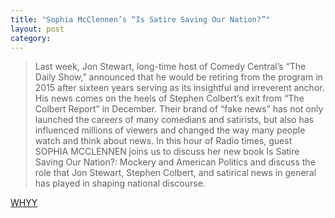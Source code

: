 ```yaml
---
title: "Sophia McClennen’s “Is Satire Saving Our Nation?”"
layout: post
category:
---
```

> Last week, Jon Stewart, long-time host of Comedy Central’s “The Daily Show,” announced that he would be retiring from the program in 2015 after sixteen years serving as its insightful and irreverent anchor. His news comes on the heels of Stephen Colbert’s exit from “The Colbert Report” in December. Their brand of “fake news” has not only launched the careers of many comedians and satirists, but also has influenced millions of viewers and changed the way many people watch and think about news. In this hour of Radio times, guest SOPHIA MCCLENNEN joins us to discuss her new book Is Satire Saving Our Nation?: Mockery and American Politics and discuss the role that Jon Stewart, Stephen Colbert, and satirical news in general has played in shaping national discourse.

[WHYY ](http://whyy.org/cms/radiotimes/2015/02/18/sophia-mcclennens-is-satire-saving-our-nation/)
